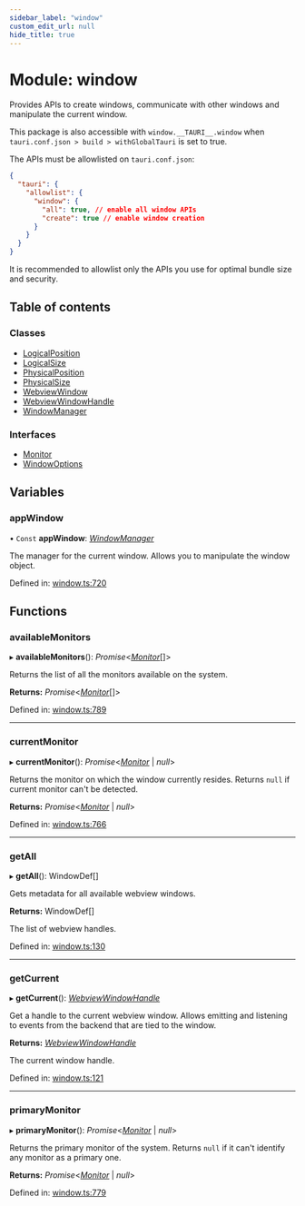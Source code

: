 ```yaml
---
sidebar_label: "window"
custom_edit_url: null
hide_title: true
---
```


# Module: window

Provides APIs to create windows, communicate with other windows and manipulate the current window.

This package is also accessible with `window.__TAURI__.window` when `tauri.conf.json > build > withGlobalTauri` is set to true.

The APIs must be allowlisted on `tauri.conf.json`:
```json
{
  "tauri": {
    "allowlist": {
      "window": {
        "all": true, // enable all window APIs
        "create": true // enable window creation
      }
    }
  }
}
```
It is recommended to allowlist only the APIs you use for optimal bundle size and security.

## Table of contents

### Classes

- [LogicalPosition](../classes/window.logicalposition.md)
- [LogicalSize](../classes/window.logicalsize.md)
- [PhysicalPosition](../classes/window.physicalposition.md)
- [PhysicalSize](../classes/window.physicalsize.md)
- [WebviewWindow](../classes/window.webviewwindow.md)
- [WebviewWindowHandle](../classes/window.webviewwindowhandle.md)
- [WindowManager](../classes/window.windowmanager.md)

### Interfaces

- [Monitor](../interfaces/window.monitor.md)
- [WindowOptions](../interfaces/window.windowoptions.md)

## Variables

### appWindow

• `Const` **appWindow**: [*WindowManager*](../classes/window.windowmanager.md)

The manager for the current window. Allows you to manipulate the window object.

Defined in: [window.ts:720](https://github.com/tauri-apps/tauri/blob/3afef190/tooling/api/src/window.ts#L720)

## Functions

### availableMonitors

▸ **availableMonitors**(): *Promise*<[*Monitor*](../interfaces/window.monitor.md)[]\>

Returns the list of all the monitors available on the system.

**Returns:** *Promise*<[*Monitor*](../interfaces/window.monitor.md)[]\>

Defined in: [window.ts:789](https://github.com/tauri-apps/tauri/blob/3afef190/tooling/api/src/window.ts#L789)

___

### currentMonitor

▸ **currentMonitor**(): *Promise*<[*Monitor*](../interfaces/window.monitor.md) \| *null*\>

Returns the monitor on which the window currently resides.
Returns `null` if current monitor can't be detected.

**Returns:** *Promise*<[*Monitor*](../interfaces/window.monitor.md) \| *null*\>

Defined in: [window.ts:766](https://github.com/tauri-apps/tauri/blob/3afef190/tooling/api/src/window.ts#L766)

___

### getAll

▸ **getAll**(): WindowDef[]

Gets metadata for all available webview windows.

**Returns:** WindowDef[]

The list of webview handles.

Defined in: [window.ts:130](https://github.com/tauri-apps/tauri/blob/3afef190/tooling/api/src/window.ts#L130)

___

### getCurrent

▸ **getCurrent**(): [*WebviewWindowHandle*](../classes/window.webviewwindowhandle.md)

Get a handle to the current webview window. Allows emitting and listening to events from the backend that are tied to the window.

**Returns:** [*WebviewWindowHandle*](../classes/window.webviewwindowhandle.md)

The current window handle.

Defined in: [window.ts:121](https://github.com/tauri-apps/tauri/blob/3afef190/tooling/api/src/window.ts#L121)

___

### primaryMonitor

▸ **primaryMonitor**(): *Promise*<[*Monitor*](../interfaces/window.monitor.md) \| *null*\>

Returns the primary monitor of the system.
Returns `null` if it can't identify any monitor as a primary one.

**Returns:** *Promise*<[*Monitor*](../interfaces/window.monitor.md) \| *null*\>

Defined in: [window.ts:779](https://github.com/tauri-apps/tauri/blob/3afef190/tooling/api/src/window.ts#L779)
